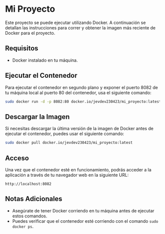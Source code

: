 
# Mi Proyecto

Este proyecto se puede ejecutar utilizando Docker. A continuación se detallan las instrucciones para correr y obtener la imagen más reciente de Docker para el proyecto.

## Requisitos

- Docker instalado en tu máquina.

## Ejecutar el Contenedor

Para ejecutar el contenedor en segundo plano y exponer el puerto 8082 de tu máquina local al puerto 80 del contenedor, usa el siguiente comando:

```bash
sudo docker run -d -p 8082:80 docker.io/jevdev230423/mi_proyecto:latest
```

## Descargar la Imagen

Si necesitas descargar la última versión de la imagen de Docker antes de ejecutar el contenedor, puedes usar el siguiente comando:

```bash
sudo docker pull docker.io/jevdev230423/mi_proyecto:latest
```

## Acceso

Una vez que el contenedor esté en funcionamiento, podrás acceder a la aplicación a través de tu navegador web en la siguiente URL:

```
http://localhost:8082
```

## Notas Adicionales

- Asegúrate de tener Docker corriendo en tu máquina antes de ejecutar estos comandos.
- Puedes verificar que el contenedor esté corriendo con el comando `sudo docker ps`.
